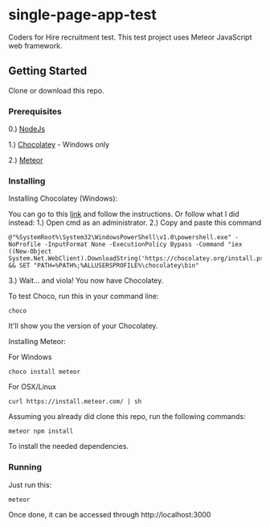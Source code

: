 # single-page-app-test
Coders for Hire recruitment test. This test project uses Meteor JavaScript web framework.

## Getting Started

Clone or download this repo.

### Prerequisites

0.) [NodeJs](https://nodejs.org/en/)

1.) [Chocolatey](https://chocolatey.org/install#requirements) - Windows only

2.) [Meteor](https://www.meteor.com/)

### Installing

Installing Chocolatey (Windows): 

You can go to this [link](https://chocolatey.org/install#requirements) and follow the instructions.
Or follow what I did instead:
1.) Open cmd as an administrator.
2.) Copy and paste this command

    @"%SystemRoot%\System32\WindowsPowerShell\v1.0\powershell.exe" -NoProfile -InputFormat None -ExecutionPolicy Bypass -Command "iex ((New-Object System.Net.WebClient).DownloadString('https://chocolatey.org/install.ps1'))" && SET "PATH=%PATH%;%ALLUSERSPROFILE%\chocolatey\bin"

3.) Wait... and viola! You now have Chocolatey.

To test Choco, run this in your command line:

    choco

It'll show you the version of your Chocolatey.

Installing Meteor:

For Windows

    choco install meteor

For OSX/Linux

    curl https://install.meteor.com/ | sh

Assuming you already did clone this repo, run the following commands:

    meteor npm install
    
To install the needed dependencies.
    
### Running

Just run this:
    
    meteor
    
Once done, it can be accessed through http://localhost:3000